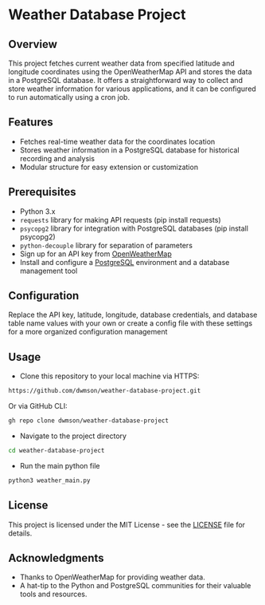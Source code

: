 # Weather Database Project

## Overview
This project fetches current weather data from specified latitude and longitude coordinates using the OpenWeatherMap API and stores the data in a PostgreSQL database. It offers a straightforward way to collect and store weather information for various applications, and it can be configured to run automatically using a cron job.

## Features
* Fetches real-time weather data for the coordinates location
* Stores weather information in a PostgreSQL database for historical recording and analysis
* Modular structure for easy extension or customization

## Prerequisites 
* Python 3.x
* `requests` library for making API requests (pip install requests)
* `psycopg2` library for integration with PostgreSQL databases (pip install psycopg2)
* `python-decouple` library for separation of parameters
* Sign up for an API key from [OpenWeatherMap](https://openweathermap.org)
* Install and configure a [PostgreSQL](https://www.postgresql.org) environment and a database management tool

## Configuration
Replace the API key, latitude, longitude, database credentials, and database table name values with your own or create a config file with these settings for a more organized configuration management

## Usage
* Clone this repository to your local machine via HTTPS:
```bash
https://github.com/dwmson/weather-database-project.git
```
Or via GitHub CLI:
```bash
gh repo clone dwmson/weather-database-project
```
* Navigate to the project directory
```bash
cd weather-database-project
```
* Run the main python file
```bash
python3 weather_main.py
```

## License
This project is licensed under the MIT License - see the [LICENSE](LICENSE) file for details.

## Acknowledgments
- Thanks to OpenWeatherMap for providing weather data.
- A hat-tip to the Python and PostgreSQL communities for their valuable tools and resources.
